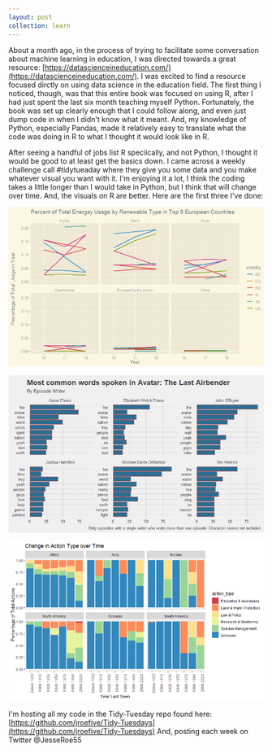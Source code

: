 ```yaml
---
layout: post
collection: learn
---
```


About a month ago, in the process of trying to facilitate some conversation about machine learning in education, I was directed towards a great resource: [https://datascienceineducation.com/}(https://datascienceineducation.com/).  I was excited to find a resource focused dirctly on using data science in the education field.  The first thing I noticed, though, was that this entire book was focused on using R, after I had just spent the last six month teaching myself Python.  Fortunately, the book was set up clearly enough that I could follow along, and even just dump code in when I didn't know what it meant.  And, my knowledge of Python, especially Pandas, made it relatively easy to translate what the code was doing in R to what I thought it would look like in R.

After seeing a handful of jobs list R speciically, and not Python, I thought it would be good to at least get the basics down.  I came across a weekly challenge call #tidytueaday where they give you some data and you make whatever visual you want with it.  I'm enjoying it a lot, I think the coding takes a little longer than I would take in Python, but I think that will change over time.  And, the visuals on R are better.  Here are the first three I've done:

![Preview1](https://github.com/jroefive/Tidy-Tuesdays/blob/master/week%2032%20final.png?raw=true)  

![Preview1](https://github.com/jroefive/Tidy-Tuesdays/blob/master/avatarwordcount.jpg?raw=true)  

![Preview1](https://github.com/jroefive/Tidy-Tuesdays/blob/master/actions_cont.png?raw=true)  

I'm hosting all my code in the Tidy-Tuesday repo found here: [https://github.com/jroefive/Tidy-Tuesdays](https://github.com/jroefive/Tidy-Tuesdays)
And, posting each week on Twitter @JesseRoe55
